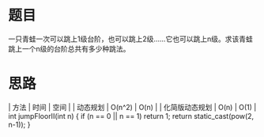 # 题目
一只青蛙一次可以跳上1级台阶，也可以跳上2级……它也可以跳上n级。求该青蛙跳上一个n级的台阶总共有多少种跳法。

# 思路
| 方法 | 时间     | 空间 |
| 动态规划 | O(n^2) | O(n) |
| 化简版动态规划 | O(n) | O(1) |
int jumpFloorII(int n) {
     if (n == 0 || n == 1) return 1;
     return static_cast(pow(2, n-1));
}
